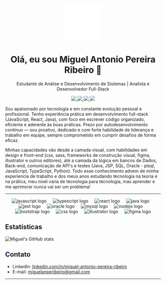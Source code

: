 <div align="center">
  <img width="120px" src="https://raw.githubusercontent.com/miguellribeiro/miguellribeiro/main/assets/Brand.svg" alt="Logo pessoal" />
  <h1>Olá, eu sou Miguel Antonio Pereira Ribeiro 👋</h1>
  <p>Estudante de Análise e Desenvolvimento de Sistemas | Analista e Desenvolvedor Full-Stack</p>
</div>

<p align="center">
  <a href="https://github.com/miguellribeiro?tab=repositories">
    <img src="https://custom-icon-badges.demolab.com/badge/-Repositórios-blue?style=for-the-badge&logo=repo&logoColor=white"/>
  </a>
  <a href="https://www.linkedin.com/in/miguel-antonio-pereira-ribeiro">
    <img src="https://custom-icon-badges.demolab.com/badge/-LinkedIn-0A66C2?style=for-the-badge&logo=linkedin&logoColor=white"/>
  </a>
  <a href="mailto:miguelanperibeiro@gmail.com">
    <img src="https://custom-icon-badges.demolab.com/badge/-Email-D14836?style=for-the-badge&logo=gmail&logoColor=white"/>
  </a>
  <a href="#">
    <img src="https://custom-icon-badges.demolab.com/badge/-São%20Paulo%2C%20BR-green?style=for-the-badge&logo=location&logoColor=white"/>
  </a>
</p>

Sou apaixonado por tecnologia e em constante evolução pessoal e profissional. Tenho experiência prática em desenvolvimento full-stack (JavaScript, React, Java), com foco em escrever código organizado, eficiente e aderente às boas práticas. Prezo por autodesenvolvimento contínuo — sou proativo, dedicado e com forte habilidade de liderança e trabalho em equipe, sempre comprometido em cumprir desafios de forma eficaz. 

Minhas capacidades vão desde a camada visual, com habilidades em design e front-end (css, sass, frameworks de construção visual, figma, illustrator e outros editores), até a camada da lógica em bancos de Dados, Back-end, comunicação de API's e testes (Java, JSP, SQL, Oracle - plsql, JavaScript, TypeScript, Python). Todo esse conhecimento advem de minha experiencia de trabalho e dos meus anos estudando técnologia na teoria e na prática, meu nível varia de técnologia para técnologia, mas aprender e me aprimorar nunca vai ser um problema!

---

<div align="center">
  <img src="https://cdn.jsdelivr.net/gh/devicons/devicon/icons/javascript/javascript-original.svg" height="40" alt="javascript logo"  />
  <img width="12" />
  <img src="https://cdn.jsdelivr.net/gh/devicons/devicon/icons/typescript/typescript-original.svg" height="40" alt="typescript logo"  />
  <img width="12" />
  <img src="https://cdn.jsdelivr.net/gh/devicons/devicon/icons/react/react-original.svg" height="40" alt="react logo"  />
  <img width="12" />
  <img src="https://cdn.jsdelivr.net/gh/devicons/devicon/icons/java/java-original.svg" height="40" alt="java logo"  />
  <img width="12" />
  <img src="https://cdn.jsdelivr.net/gh/devicons/devicon/icons/jest/jest-plain.svg" height="40" alt="jest logo"  />
  <img width="12" />
  <img src="https://cdn.jsdelivr.net/gh/devicons/devicon/icons/oracle/oracle-original.svg" height="40" alt="oracle logo"  />
  <img width="12" />
  <img src="https://cdn.jsdelivr.net/gh/devicons/devicon/icons/mysql/mysql-original.svg" height="40" alt="mysql logo"  />
  <img width="12" />
  <img src="https://cdn.jsdelivr.net/gh/devicons/devicon/icons/nodejs/nodejs-original.svg" height="40" alt="nodejs logo"  />
  <img width="12" />
  <img src="https://cdn.jsdelivr.net/gh/devicons/devicon/icons/bootstrap/bootstrap-original.svg" height="40" alt="bootstrap logo"  />
  <img width="12" />
  <img src="https://cdn.jsdelivr.net/gh/devicons/devicon/icons/css3/css3-original.svg" height="40" alt="css logo"  />
  <img width="12" />
  <img src="https://cdn.jsdelivr.net/gh/devicons/devicon/icons/illustrator/illustrator-plain.svg" height="40" alt="illustrator logo"  />
  <img width="12" />
  <img src="https://cdn.jsdelivr.net/gh/devicons/devicon/icons/figma/figma-original.svg" height="40" alt="figma logo"  />
</div>

## Estatísticas

![Miguel's GitHub stats](https://github-readme-stats.vercel.app/api?username=miguellribeiro&show_icons=true&theme=dracula)

##  Contato

-  LinkedIn: [linkedin.com/in/miguel-antonio-pereira-ribeiro](https://www.linkedin.com/in/miguel-antonio-pereira-ribeiro)
-  E-mail: miguelanperibeiro@gmail.com

---

